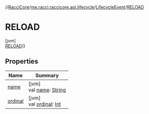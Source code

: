 //[RacciCore](../../../../index.md)/[me.racci.raccicore.api.lifecycle](../../index.md)/[LifecycleEvent](../index.md)/[RELOAD](index.md)

# RELOAD

[jvm]\
[RELOAD](index.md)()

## Properties

| Name | Summary |
|---|---|
| [name](../../../me.racci.raccicore.api.utils.collections/-observable-action/-a-d-d/index.md#-372974862%2FProperties%2F-1216412040) | [jvm]<br>val [name](../../../me.racci.raccicore.api.utils.collections/-observable-action/-a-d-d/index.md#-372974862%2FProperties%2F-1216412040): [String](https://kotlinlang.org/api/latest/jvm/stdlib/kotlin/-string/index.html) |
| [ordinal](../../../me.racci.raccicore.api.utils.collections/-observable-action/-a-d-d/index.md#-739389684%2FProperties%2F-1216412040) | [jvm]<br>val [ordinal](../../../me.racci.raccicore.api.utils.collections/-observable-action/-a-d-d/index.md#-739389684%2FProperties%2F-1216412040): [Int](https://kotlinlang.org/api/latest/jvm/stdlib/kotlin/-int/index.html) |
